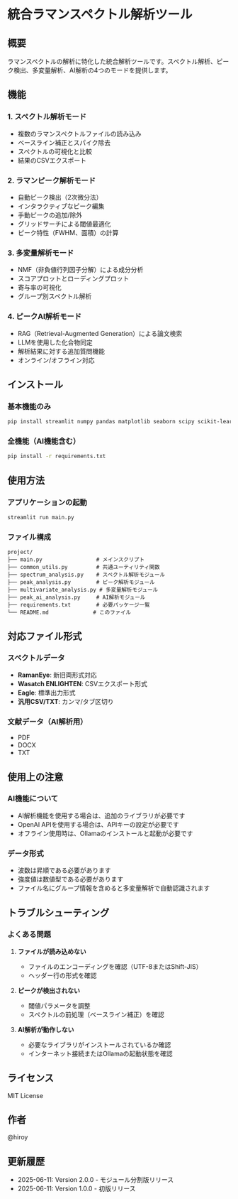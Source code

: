 # 統合ラマンスペクトル解析ツール

## 概要
ラマンスペクトルの解析に特化した統合解析ツールです。スペクトル解析、ピーク検出、多変量解析、AI解析の4つのモードを提供します。

## 機能

### 1. スペクトル解析モード
- 複数のラマンスペクトルファイルの読み込み
- ベースライン補正とスパイク除去
- スペクトルの可視化と比較
- 結果のCSVエクスポート

### 2. ラマンピーク解析モード
- 自動ピーク検出（2次微分法）
- インタラクティブなピーク編集
- 手動ピークの追加/除外
- グリッドサーチによる閾値最適化
- ピーク特性（FWHM、面積）の計算

### 3. 多変量解析モード
- NMF（非負値行列因子分解）による成分分析
- スコアプロットとローディングプロット
- 寄与率の可視化
- グループ別スペクトル解析

### 4. ピークAI解析モード
- RAG（Retrieval-Augmented Generation）による論文検索
- LLMを使用した化合物同定
- 解析結果に対する追加質問機能
- オンライン/オフライン対応

## インストール

### 基本機能のみ
```bash
pip install streamlit numpy pandas matplotlib seaborn scipy scikit-learn plotly
```

### 全機能（AI機能含む）
```bash
pip install -r requirements.txt
```

## 使用方法

### アプリケーションの起動
```bash
streamlit run main.py
```

### ファイル構成
```
project/
├── main.py                 # メインスクリプト
├── common_utils.py         # 共通ユーティリティ関数
├── spectrum_analysis.py    # スペクトル解析モジュール
├── peak_analysis.py        # ピーク解析モジュール
├── multivariate_analysis.py # 多変量解析モジュール
├── peak_ai_analysis.py     # AI解析モジュール
├── requirements.txt        # 必要パッケージ一覧
└── README.md              # このファイル
```

## 対応ファイル形式

### スペクトルデータ
- **RamanEye**: 新旧両形式対応
- **Wasatch ENLIGHTEN**: CSVエクスポート形式
- **Eagle**: 標準出力形式
- **汎用CSV/TXT**: カンマ/タブ区切り

### 文献データ（AI解析用）
- PDF
- DOCX
- TXT

## 使用上の注意

### AI機能について
- AI解析機能を使用する場合は、追加のライブラリが必要です
- OpenAI APIを使用する場合は、APIキーの設定が必要です
- オフライン使用時は、Ollamaのインストールと起動が必要です

### データ形式
- 波数は昇順である必要があります
- 強度値は数値型である必要があります
- ファイル名にグループ情報を含めると多変量解析で自動認識されます

## トラブルシューティング

### よくある問題

1. **ファイルが読み込めない**
   - ファイルのエンコーディングを確認（UTF-8またはShift-JIS）
   - ヘッダー行の形式を確認

2. **ピークが検出されない**
   - 閾値パラメータを調整
   - スペクトルの前処理（ベースライン補正）を確認

3. **AI解析が動作しない**
   - 必要なライブラリがインストールされているか確認
   - インターネット接続またはOllamaの起動状態を確認

## ライセンス
MIT License

## 作者
@hiroy

## 更新履歴
- 2025-06-11: Version 2.0.0 - モジュール分割版リリース
- 2025-06-11: Version 1.0.0 - 初版リリース